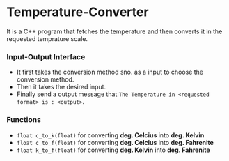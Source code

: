 # Temperature-Converter
It is a C++ program that fetches the temperature and then converts it in the requested temprature scale.

### Input-Output Interface 
- It first takes the conversion method sno. as a input to choose the conversion method.
- Then it takes the desired input.
- Finally send a output message that `The Temperature in <requested format> is : <output>`.

### Functions
- `float c_to_k(float)` for converting **deg. Celcius** into **deg. Kelvin**
- `float c_to_f(float)` for converting **deg. Celcius** into **deg. Fahrenite**
- `float k_to_f(float)` for converting **deg. Kelvin** into **deg. Fahrenite**
